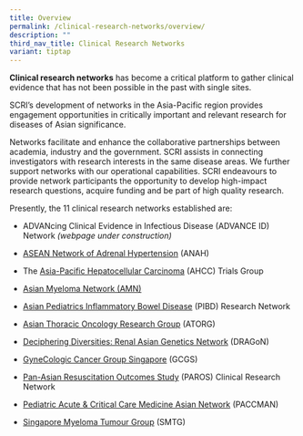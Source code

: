 ```yaml
---
title: Overview
permalink: /clinical-research-networks/overview/
description: ""
third_nav_title: Clinical Research Networks
variant: tiptap
---
```

<p><strong>Clinical research networks</strong> has become a critical platform to gather clinical evidence that has not been possible in the past with single sites.</p><p>SCRI’s development of networks in the Asia-Pacific region provides engagement opportunities in critically important and relevant research for diseases of Asian significance.</p><p>Networks facilitate and enhance the collaborative partnerships between academia, industry and the government. SCRI assists in connecting investigators with research interests in the same disease areas. We further support networks with our operational capabilities. SCRI endeavours to provide network participants the opportunity to develop high-impact research questions, acquire funding and be part of high quality research.</p><p>Presently, the 11 clinical research networks established are:</p><ul data-tight="true" class="tight"><li><p>ADVANcing Clinical Evidence in Infectious Disease (ADVANCE ID) Network <em>(webpage under construction)</em></p></li><li><p><a href="/national-coordinating-body/clinical-research-network/anah/" rel="noopener noreferrer nofollow" target="_blank">ASEAN Network of Adrenal Hypertension</a> (ANAH)</p></li><li><p>The <a href="/clinical-research-networks/ahcc/" rel="noopener noreferrer nofollow" target="_blank">Asia-Pacific Hepatocellular Carcinoma</a> (AHCC) Trials Group</p></li><li><p><a href="https://www.myeloma.org/asian-myeloma-network" rel="noopener noreferrer nofollow" target="_blank">Asian Myeloma Network&nbsp;(AMN)</a></p></li><li><p><a href="/clinical-research-networks/pibd/" rel="noopener noreferrer nofollow" target="_blank">Asian Pediatrics Inflammatory Bowel Disease</a> (PIBD) Research Network</p></li><li><p><a href="/clinical-research-networks/atorg/" rel="noopener noreferrer nofollow" target="_blank">Asian Thoracic Oncology Research Group</a> (ATORG)</p></li><li><p><a href="/clinical-research-networks/dragon/" rel="noopener noreferrer nofollow" target="_blank">Deciphering Diversities: Renal Asian Genetics Network</a> (DRAGoN)</p></li><li><p><a href="/national-coordinating-body/clinical-research-network/gcgs/" rel="noopener noreferrer nofollow" target="_blank">GyneCologic Cancer Group Singapore</a> (GCGS)</p></li><li><p><a href="/national-coordinating-body/clinical-research-network/paros/" rel="noopener noreferrer nofollow" target="_blank">Pan-Asian Resuscitation Outcomes Study</a> (PAROS) Clinical Research Network</p></li><li><p><a href="/national-coordinating-body/clinical-research-network/paccman/" rel="noopener noreferrer nofollow" target="_blank">Pediatric Acute &amp; Critical Care Medicine Asian Network</a> (PACCMAN)</p></li><li><p><a href="/national-coordinating-body/clinical-research-network/smtg/" rel="noopener noreferrer nofollow" target="_blank">Singapore Myeloma Tumour Group</a> (SMTG)</p></li></ul><p></p>